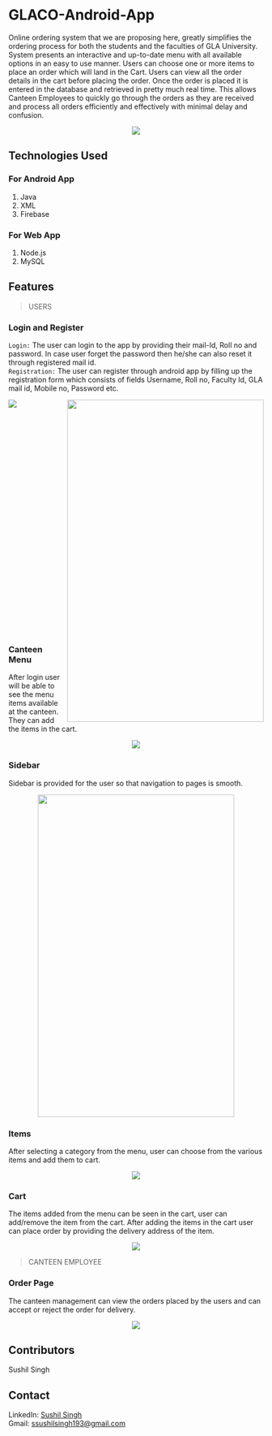 # GLACO-Android-App
Online ordering system that we are proposing here, greatly simplifies the ordering process for both the students and the faculties of 
GLA University. System presents an interactive and up-to-date menu with all available options in an easy to use manner. Users can choose 
one or more items to place an order which will land in the Cart. Users can view all the order details in the cart before placing the order. Once the order is placed it is entered in the database and retrieved in pretty much real time. This allows Canteen Employees to quickly go through the orders as they are received and process all orders efficiently and effectively with minimal delay and confusion.

<p align="center"><img src="https://github.com/sushilsingh23/GLACO-Android-App/blob/master/AndroidApp/Screenshots/Glaco-Home.PNG"></p>

## Technologies Used
### For Android App
1. Java 
2. XML
3. Firebase
### For Web App
1. Node.js
2. MySQL

## Features
> USERS
### Login and Register
<code>Login:</code> The user can login to the app by providing their mail-Id, Roll no and password. In case user forget the password then he/she can also reset it through registered mail id.<br/>
<code>Registration:</code> The user can register through android app by filling up the registration form which consists of fields Username, Roll no, Faculty Id, GLA mail id, Mobile no, Password etc.
<div align="center"><img align="left"  src="https://github.com/sushilsingh23/GLACO-Android-App/blob/master/AndroidApp/Screenshots/Glaco-SignIn.PNG"><img align="right" height="635" width="388"  src="https://github.com/sushilsingh23/GLACO-Android-App/blob/master/AndroidApp/Screenshots/Glaco-SignUp.PNG"></div>
<br><br><br><br><br><br><br><br><br><br><br><br><br><br><br><br><br><br><br><br><br><br><br><br><br><br><br>

### Canteen Menu
After login user will be able to see the menu items available at the canteen. They can add the items in the cart.
<p align="center"><img src="https://github.com/sushilsingh23/GLACO-Android-App/blob/master/AndroidApp/Screenshots/Glaco-Main.PNG"></p>

### Sidebar
Sidebar is provided for the user so that navigation to pages is smooth.
<p align="center"><img height="635" width="388" src="https://github.com/sushilsingh23/GLACO-Android-App/blob/master/AndroidApp/Screenshots/Glaco-Sidebar.jpeg"></p>

### Items
After selecting a category from the menu, user can choose from the various items and add them to cart.
<p align="center"><img src="https://github.com/sushilsingh23/GLACO-Android-App/blob/master/AndroidApp/Screenshots/Glaco-Item.PNG"></p>

### Cart
The items added from the menu can be seen in the cart, user can add/remove the item from the cart. After adding the items in the cart user can place order by providing the delivery address of the item.
<p align="center"><img src="https://github.com/sushilsingh23/GLACO-Android-App/blob/master/AndroidApp/Screenshots/Glaco-Cart.PNG"></p>

> CANTEEN EMPLOYEE
### Order Page
The canteen management can view the orders placed by the users and can accept or reject the order for delivery. 
<p align="center"><img src="https://github.com/sushilsingh23/GLACO-Android-App/blob/master/AndroidApp/Screenshots/Glaco-Web-App.PNG"></p>

## Contributors
Sushil Singh

## Contact
LinkedIn: [Sushil Singh](www.linkedin.com/in/sushilsingh23) <br>
Gmail: <ssushilsingh193@gmail.com>
